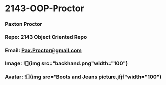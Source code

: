 # 2143-OOP-Proctor
### Paxton Proctor
### Repo: 2143 Object Oriented Repo
### Email: Pax.Proctor@gmail.com
### Image: ![](img src="backhand.png"width="100")
### Avatar: ![](img src="Boots and Jeans picture.jfjf"width="100")
